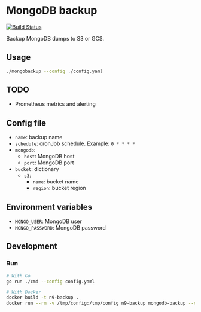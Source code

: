 # MongoDB backup

[![Build Status](https://travis-ci.org/neo9/mongodb-backups.svg?branch=master)](https://travis-ci.org/neo9/mongodb-backups)


Backup MongoDB dumps to S3 or GCS.

## Usage

```bash
./mongobackup --config ./config.yaml
```

## TODO

- Prometheus metrics and alerting

## Config file

- `name`: backup name
- `schedule`: cronJob schedule. Example: `0 * * * *`
- `mongodb`:
    - `host`: MongoDB host
    - `port`: MongoDB port
- `bucket`: dictionary
    - `s3`:
        - `name`: bucket name
        - `region`: bucket region


## Environment variables

- `MONGO_USER`: MongoDB user
- `MONGO_PASSWORD`: MongoDB password

## Development

### Run

```bash
# With Go
go run ./cmd --config config.yaml

# With Docker
docker build -t n9-backup .
docker run --rm -v /tmp/config:/tmp/config n9-backup mongodb-backup --config /tmp/config/config.yaml
```

